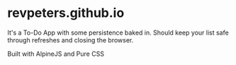 # revpeters.github.io
It's a To-Do App with some persistence baked in. Should keep your list safe through refreshes and closing the browser.

Built with AlpineJS and Pure CSS
